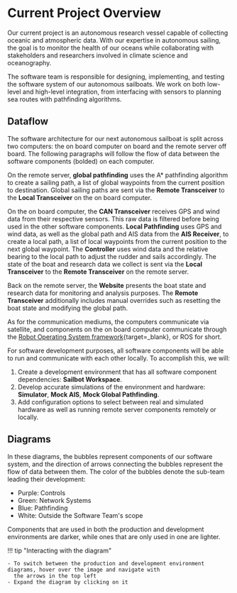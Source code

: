 # Current Project Overview

Our current project is an autonomous research vessel capable of collecting oceanic and atmospheric data. With our
expertise in autonomous sailing, the goal is to monitor the health of our oceans while collaborating with stakeholders
and researchers involved in climate science and oceanography.

The software team is responsible for designing, implementing, and testing the software system of our autonomous sailboats.
We work on both low-level and high-level integration, from interfacing with sensors to planning sea routes with pathfinding
algorithms.

## Dataflow

The software architecture for our next autonomous sailboat is split across two computers: the on board computer on board
and the remote server off board. The following paragraphs will follow the flow of data between the software components
(bolded) on each computer.

On the remote server, **global pathfinding** uses the A* pathfinding algorithm to create a sailing path, a list of global
waypoints from the current position to destination. Global sailing paths are sent via the **Remote Transceiver** to the
**Local Transceiver** on the on board computer.

On the on board computer, the **CAN Transceiver** receives GPS and wind data from their respective sensors. This raw data
is filtered before being used in the other software components. **Local Pathfinding** uses GPS and wind data, as well as
the global path and AIS data from the **AIS Receiver**, to create a local path, a list of local waypoints from the current
position to the next global waypoint. The **Controller** uses wind data and the relative bearing to the local path to adjust
the rudder and sails accordingly. The state of the boat and research data we collect is sent via the **Local Transceiver**
to the **Remote Transceiver** on the remote server.

Back on the remote server, the **Website** presents the boat state and research data for monitoring and analysis purposes.
The **Remote Transceiver** additionally includes manual overrides such as resetting the boat state and modifying the global
path.

As for the communication mediums, the computers communicate via satellite, and components on the on board computer communicate
through the [Robot Operating System framework](../reference/ros.md){target=_blank}, or ROS for short.

For software development purposes, all software components will be able to run and communicate with each other locally.
To accomplish this, we will:

1. Create a development environment that has all software component dependencies: **Sailbot Workspace**.
2. Develop accurate simulations of the environment and hardware: **Simulator**, **Mock AIS**, **Mock Global Pathfinding**.
3. Add configuration options to select between real and simulated hardware as well as running remote server components
   remotely or locally.

## Diagrams

In these diagrams, the bubbles represent components of our software system, and the direction of arrows connecting the
bubbles represent the flow of data between them. The color of the bubbles denote the sub-team leading their development:

- Purple: Controls
- Green: Network Systems
- Blue: Pathfinding
- White: Outside the Software Team's scope

Components that are used in both the production and development environments are darker,
while ones that are only used in one are lighter.

!!! tip "Interacting with the diagram"

    - To switch between the production and development environment diagrams, hover over the image and navigate with
      the arrows in the top left
    - Expand the diagram by clicking on it

<!-- This was generated by going to the source, selecting File > Embed > HTML, and deselecting Layers, Tags, and Edit -->
<!-- Source: https://drive.google.com/file/d/1_qC245vcXXuB69TLDhcfBPzdc10g7hwi/view?usp=sharing -->
<!-- markdownlint-disable-next-line MD013 -->
<div class="mxgraph" style="max-width:100%;border:1px solid transparent;" data-mxgraph="{&quot;highlight&quot;:&quot;#0000ff&quot;,&quot;nav&quot;:true,&quot;resize&quot;:true,&quot;page&quot;:0,&quot;toolbar&quot;:&quot;pages zoom lightbox&quot;,&quot;xml&quot;:&quot;&lt;mxfile host=\&quot;app.diagrams.net\&quot; modified=\&quot;2023-08-30T15:59:56.894Z\&quot; agent=\&quot;Mozilla/5.0 (Windows NT 10.0; Win64; x64) AppleWebKit/537.36 (KHTML, like Gecko) Chrome/118.0.0.0 Safari/537.36 Edg/118.0.0.0\&quot; etag=\&quot;_zKdzrcmze-Zt9CjnHQJ\&quot; version=\&quot;21.7.0\&quot; type=\&quot;google\&quot; pages=\&quot;2\&quot;&gt;\n  &lt;diagram id=\&quot;6dpGaRViK5-KC6f_B9J0\&quot; name=\&quot;Production\&quot;&gt;\n    &lt;mxGraphModel dx=\&quot;1426\&quot; dy=\&quot;871\&quot; grid=\&quot;1\&quot; gridSize=\&quot;10\&quot; guides=\&quot;1\&quot; tooltips=\&quot;1\&quot; connect=\&quot;1\&quot; arrows=\&quot;1\&quot; fold=\&quot;1\&quot; page=\&quot;1\&quot; pageScale=\&quot;1\&quot; pageWidth=\&quot;850\&quot; pageHeight=\&quot;1100\&quot; math=\&quot;0\&quot; shadow=\&quot;0\&quot;&gt;\n      &lt;root&gt;\n        &lt;mxCell id=\&quot;0\&quot; /&gt;\n        &lt;mxCell id=\&quot;1\&quot; parent=\&quot;0\&quot; /&gt;\n        &lt;mxCell id=\&quot;KsZ76u9eLb66CKfzeYmg-22\&quot; style=\&quot;edgeStyle=orthogonalEdgeStyle;rounded=0;orthogonalLoop=1;jettySize=auto;html=1;startArrow=classic;startFill=1;endArrow=none;endFill=0;exitX=1;exitY=0.5;exitDx=0;exitDy=0;\&quot; parent=\&quot;1\&quot; source=\&quot;vIOQHknkMl5RCMePfUdX-33\&quot; edge=\&quot;1\&quot;&gt;\n          &lt;mxGeometry relative=\&quot;1\&quot; as=\&quot;geometry\&quot;&gt;\n            &lt;mxPoint x=\&quot;650\&quot; y=\&quot;560\&quot; as=\&quot;sourcePoint\&quot; /&gt;\n            &lt;mxPoint x=\&quot;680\&quot; y=\&quot;560\&quot; as=\&quot;targetPoint\&quot; /&gt;\n          &lt;/mxGeometry&gt;\n        &lt;/mxCell&gt;\n        &lt;mxCell id=\&quot;vIOQHknkMl5RCMePfUdX-27\&quot; value=\&quot;On Board Computer\&quot; style=\&quot;swimlane;startSize=20;\&quot; parent=\&quot;1\&quot; vertex=\&quot;1\&quot;&gt;\n          &lt;mxGeometry x=\&quot;180\&quot; y=\&quot;370\&quot; width=\&quot;480\&quot; height=\&quot;370\&quot; as=\&quot;geometry\&quot;&gt;\n            &lt;mxRectangle x=\&quot;190\&quot; y=\&quot;370\&quot; width=\&quot;160\&quot; height=\&quot;30\&quot; as=\&quot;alternateBounds\&quot; /&gt;\n          &lt;/mxGeometry&gt;\n        &lt;/mxCell&gt;\n        &lt;mxCell id=\&quot;KsZ76u9eLb66CKfzeYmg-25\&quot; style=\&quot;edgeStyle=orthogonalEdgeStyle;rounded=0;orthogonalLoop=1;jettySize=auto;html=1;startArrow=none;startFill=0;\&quot; parent=\&quot;vIOQHknkMl5RCMePfUdX-27\&quot; source=\&quot;vIOQHknkMl5RCMePfUdX-33\&quot; target=\&quot;vIOQHknkMl5RCMePfUdX-11\&quot; edge=\&quot;1\&quot;&gt;\n          &lt;mxGeometry relative=\&quot;1\&quot; as=\&quot;geometry\&quot; /&gt;\n        &lt;/mxCell&gt;\n        &lt;mxCell id=\&quot;vIOQHknkMl5RCMePfUdX-33\&quot; value=\&quot;AIS Receiver\&quot; style=\&quot;ellipse;whiteSpace=wrap;html=1;fillColor=#6d8764;fontColor=#ffffff;strokeColor=#3A5431;\&quot; parent=\&quot;vIOQHknkMl5RCMePfUdX-27\&quot; vertex=\&quot;1\&quot;&gt;\n          &lt;mxGeometry x=\&quot;339.5\&quot; y=\&quot;150\&quot; width=\&quot;120\&quot; height=\&quot;80\&quot; as=\&quot;geometry\&quot; /&gt;\n        &lt;/mxCell&gt;\n        &lt;mxCell id=\&quot;KsZ76u9eLb66CKfzeYmg-27\&quot; style=\&quot;edgeStyle=orthogonalEdgeStyle;rounded=0;orthogonalLoop=1;jettySize=auto;html=1;entryX=0.5;entryY=0;entryDx=0;entryDy=0;startArrow=classic;startFill=1;endArrow=none;endFill=0;\&quot; parent=\&quot;vIOQHknkMl5RCMePfUdX-27\&quot; source=\&quot;vIOQHknkMl5RCMePfUdX-13\&quot; target=\&quot;vIOQHknkMl5RCMePfUdX-11\&quot; edge=\&quot;1\&quot;&gt;\n          &lt;mxGeometry relative=\&quot;1\&quot; as=\&quot;geometry\&quot; /&gt;\n        &lt;/mxCell&gt;\n        &lt;mxCell id=\&quot;KsZ76u9eLb66CKfzeYmg-28\&quot; style=\&quot;edgeStyle=orthogonalEdgeStyle;rounded=0;orthogonalLoop=1;jettySize=auto;html=1;entryX=0.5;entryY=0;entryDx=0;entryDy=0;startArrow=classic;startFill=1;\&quot; parent=\&quot;vIOQHknkMl5RCMePfUdX-27\&quot; source=\&quot;vIOQHknkMl5RCMePfUdX-13\&quot; target=\&quot;vIOQHknkMl5RCMePfUdX-20\&quot; edge=\&quot;1\&quot;&gt;\n          &lt;mxGeometry relative=\&quot;1\&quot; as=\&quot;geometry\&quot; /&gt;\n        &lt;/mxCell&gt;\n        &lt;mxCell id=\&quot;vIOQHknkMl5RCMePfUdX-13\&quot; value=\&quot;Controller\&quot; style=\&quot;ellipse;whiteSpace=wrap;html=1;fillColor=#76608a;fontColor=#ffffff;strokeColor=#432D57;\&quot; parent=\&quot;vIOQHknkMl5RCMePfUdX-27\&quot; vertex=\&quot;1\&quot;&gt;\n          &lt;mxGeometry x=\&quot;179.5\&quot; y=\&quot;30\&quot; width=\&quot;120\&quot; height=\&quot;80\&quot; as=\&quot;geometry\&quot; /&gt;\n        &lt;/mxCell&gt;\n        &lt;mxCell id=\&quot;vIOQHknkMl5RCMePfUdX-20\&quot; value=\&quot;CAN Transceiver &amp;amp;amp; Sensor Filtering\&quot; style=\&quot;ellipse;whiteSpace=wrap;html=1;fillColor=#6d8764;fontColor=#ffffff;strokeColor=#3A5431;\&quot; parent=\&quot;vIOQHknkMl5RCMePfUdX-27\&quot; vertex=\&quot;1\&quot;&gt;\n          &lt;mxGeometry x=\&quot;20.5\&quot; y=\&quot;150\&quot; width=\&quot;120\&quot; height=\&quot;80\&quot; as=\&quot;geometry\&quot; /&gt;\n        &lt;/mxCell&gt;\n        &lt;mxCell id=\&quot;KsZ76u9eLb66CKfzeYmg-26\&quot; style=\&quot;edgeStyle=orthogonalEdgeStyle;rounded=0;orthogonalLoop=1;jettySize=auto;html=1;entryX=1;entryY=0.5;entryDx=0;entryDy=0;startArrow=classic;startFill=1;endArrow=none;endFill=0;\&quot; parent=\&quot;vIOQHknkMl5RCMePfUdX-27\&quot; source=\&quot;vIOQHknkMl5RCMePfUdX-11\&quot; target=\&quot;vIOQHknkMl5RCMePfUdX-20\&quot; edge=\&quot;1\&quot;&gt;\n          &lt;mxGeometry relative=\&quot;1\&quot; as=\&quot;geometry\&quot; /&gt;\n        &lt;/mxCell&gt;\n        &lt;mxCell id=\&quot;vIOQHknkMl5RCMePfUdX-11\&quot; value=\&quot;Local Pathfinding\&quot; style=\&quot;ellipse;whiteSpace=wrap;html=1;fillColor=#647687;fontColor=#ffffff;strokeColor=#314354;\&quot; parent=\&quot;vIOQHknkMl5RCMePfUdX-27\&quot; vertex=\&quot;1\&quot;&gt;\n          &lt;mxGeometry x=\&quot;179.5\&quot; y=\&quot;150\&quot; width=\&quot;120\&quot; height=\&quot;80\&quot; as=\&quot;geometry\&quot; /&gt;\n        &lt;/mxCell&gt;\n        &lt;mxCell id=\&quot;KsZ76u9eLb66CKfzeYmg-24\&quot; style=\&quot;edgeStyle=orthogonalEdgeStyle;rounded=0;orthogonalLoop=1;jettySize=auto;html=1;entryX=0.5;entryY=1;entryDx=0;entryDy=0;startArrow=classic;startFill=1;\&quot; parent=\&quot;vIOQHknkMl5RCMePfUdX-27\&quot; source=\&quot;vIOQHknkMl5RCMePfUdX-25\&quot; target=\&quot;vIOQHknkMl5RCMePfUdX-11\&quot; edge=\&quot;1\&quot;&gt;\n          &lt;mxGeometry relative=\&quot;1\&quot; as=\&quot;geometry\&quot; /&gt;\n        &lt;/mxCell&gt;\n        &lt;mxCell id=\&quot;vIOQHknkMl5RCMePfUdX-25\&quot; value=\&quot;Local Transceiver\&quot; style=\&quot;ellipse;whiteSpace=wrap;html=1;fillColor=#6d8764;fontColor=#ffffff;strokeColor=#3A5431;\&quot; parent=\&quot;vIOQHknkMl5RCMePfUdX-27\&quot; vertex=\&quot;1\&quot;&gt;\n          &lt;mxGeometry x=\&quot;179.5\&quot; y=\&quot;270\&quot; width=\&quot;120\&quot; height=\&quot;80\&quot; as=\&quot;geometry\&quot; /&gt;\n        &lt;/mxCell&gt;\n        &lt;mxCell id=\&quot;KsZ76u9eLb66CKfzeYmg-9\&quot; value=\&quot;Remote Server\&quot; style=\&quot;swimlane;horizontal=0;startSize=20;\&quot; parent=\&quot;1\&quot; vertex=\&quot;1\&quot;&gt;\n          &lt;mxGeometry x=\&quot;160\&quot; y=\&quot;750\&quot; width=\&quot;660\&quot; height=\&quot;110\&quot; as=\&quot;geometry\&quot;&gt;\n            &lt;mxRectangle x=\&quot;170\&quot; y=\&quot;740\&quot; width=\&quot;40\&quot; height=\&quot;120\&quot; as=\&quot;alternateBounds\&quot; /&gt;\n          &lt;/mxGeometry&gt;\n        &lt;/mxCell&gt;\n        &lt;mxCell id=\&quot;KsZ76u9eLb66CKfzeYmg-32\&quot; style=\&quot;edgeStyle=orthogonalEdgeStyle;rounded=0;orthogonalLoop=1;jettySize=auto;html=1;entryX=0;entryY=0.5;entryDx=0;entryDy=0;startArrow=none;startFill=0;endArrow=classic;endFill=1;\&quot; parent=\&quot;KsZ76u9eLb66CKfzeYmg-9\&quot; source=\&quot;KsZ76u9eLb66CKfzeYmg-12\&quot; target=\&quot;KsZ76u9eLb66CKfzeYmg-11\&quot; edge=\&quot;1\&quot;&gt;\n          &lt;mxGeometry relative=\&quot;1\&quot; as=\&quot;geometry\&quot; /&gt;\n        &lt;/mxCell&gt;\n        &lt;mxCell id=\&quot;KsZ76u9eLb66CKfzeYmg-12\&quot; value=\&quot;Global Pathfinding\&quot; style=\&quot;ellipse;whiteSpace=wrap;html=1;fillColor=#647687;fontColor=#ffffff;strokeColor=#314354;\&quot; parent=\&quot;KsZ76u9eLb66CKfzeYmg-9\&quot; vertex=\&quot;1\&quot;&gt;\n          &lt;mxGeometry x=\&quot;40\&quot; y=\&quot;20\&quot; width=\&quot;120\&quot; height=\&quot;80\&quot; as=\&quot;geometry\&quot; /&gt;\n        &lt;/mxCell&gt;\n        &lt;mxCell id=\&quot;KsZ76u9eLb66CKfzeYmg-31\&quot; style=\&quot;edgeStyle=orthogonalEdgeStyle;rounded=0;orthogonalLoop=1;jettySize=auto;html=1;entryX=0;entryY=0.5;entryDx=0;entryDy=0;startArrow=none;startFill=0;endArrow=classic;endFill=1;\&quot; parent=\&quot;KsZ76u9eLb66CKfzeYmg-9\&quot; source=\&quot;KsZ76u9eLb66CKfzeYmg-11\&quot; target=\&quot;KsZ76u9eLb66CKfzeYmg-10\&quot; edge=\&quot;1\&quot;&gt;\n          &lt;mxGeometry relative=\&quot;1\&quot; as=\&quot;geometry\&quot; /&gt;\n        &lt;/mxCell&gt;\n        &lt;mxCell id=\&quot;KsZ76u9eLb66CKfzeYmg-11\&quot; value=\&quot;&amp;lt;font color=&amp;quot;#000000&amp;quot;&amp;gt;Remote Transceiver&amp;lt;/font&amp;gt;\&quot; style=\&quot;ellipse;whiteSpace=wrap;html=1;fillColor=#d5e8d4;strokeColor=#82b366;\&quot; parent=\&quot;KsZ76u9eLb66CKfzeYmg-9\&quot; vertex=\&quot;1\&quot;&gt;\n          &lt;mxGeometry x=\&quot;199.5\&quot; y=\&quot;20\&quot; width=\&quot;120\&quot; height=\&quot;80\&quot; as=\&quot;geometry\&quot; /&gt;\n        &lt;/mxCell&gt;\n        &lt;mxCell id=\&quot;Pr3bSfDw9vDTXDIcrWh--2\&quot; style=\&quot;edgeStyle=orthogonalEdgeStyle;rounded=0;orthogonalLoop=1;jettySize=auto;html=1;entryX=0;entryY=0.5;entryDx=0;entryDy=0;\&quot; parent=\&quot;KsZ76u9eLb66CKfzeYmg-9\&quot; source=\&quot;KsZ76u9eLb66CKfzeYmg-10\&quot; target=\&quot;Pr3bSfDw9vDTXDIcrWh--1\&quot; edge=\&quot;1\&quot;&gt;\n          &lt;mxGeometry relative=\&quot;1\&quot; as=\&quot;geometry\&quot; /&gt;\n        &lt;/mxCell&gt;\n        &lt;mxCell id=\&quot;KsZ76u9eLb66CKfzeYmg-10\&quot; value=\&quot;Database\&quot; style=\&quot;ellipse;whiteSpace=wrap;html=1;fillColor=#647687;fontColor=#ffffff;strokeColor=#314354;\&quot; parent=\&quot;KsZ76u9eLb66CKfzeYmg-9\&quot; vertex=\&quot;1\&quot;&gt;\n          &lt;mxGeometry x=\&quot;360\&quot; y=\&quot;20\&quot; width=\&quot;120\&quot; height=\&quot;80\&quot; as=\&quot;geometry\&quot; /&gt;\n        &lt;/mxCell&gt;\n        &lt;mxCell id=\&quot;Pr3bSfDw9vDTXDIcrWh--1\&quot; value=\&quot;Website\&quot; style=\&quot;ellipse;whiteSpace=wrap;html=1;fillColor=#647687;fontColor=#ffffff;strokeColor=#314354;\&quot; parent=\&quot;KsZ76u9eLb66CKfzeYmg-9\&quot; vertex=\&quot;1\&quot;&gt;\n          &lt;mxGeometry x=\&quot;520\&quot; y=\&quot;20\&quot; width=\&quot;120\&quot; height=\&quot;80\&quot; as=\&quot;geometry\&quot; /&gt;\n        &lt;/mxCell&gt;\n        &lt;mxCell id=\&quot;KsZ76u9eLb66CKfzeYmg-15\&quot; value=\&quot;NMEA\&quot; style=\&quot;swimlane;startSize=20;\&quot; parent=\&quot;1\&quot; vertex=\&quot;1\&quot;&gt;\n          &lt;mxGeometry x=\&quot;680\&quot; y=\&quot;370\&quot; width=\&quot;140\&quot; height=\&quot;370\&quot; as=\&quot;geometry\&quot;&gt;\n            &lt;mxRectangle x=\&quot;660\&quot; y=\&quot;370\&quot; width=\&quot;140\&quot; height=\&quot;30\&quot; as=\&quot;alternateBounds\&quot; /&gt;\n          &lt;/mxGeometry&gt;\n        &lt;/mxCell&gt;\n        &lt;mxCell id=\&quot;KsZ76u9eLb66CKfzeYmg-16\&quot; value=\&quot;AIS Transponder\&quot; style=\&quot;ellipse;whiteSpace=wrap;html=1;\&quot; parent=\&quot;KsZ76u9eLb66CKfzeYmg-15\&quot; vertex=\&quot;1\&quot;&gt;\n          &lt;mxGeometry x=\&quot;10\&quot; y=\&quot;150\&quot; width=\&quot;120\&quot; height=\&quot;80\&quot; as=\&quot;geometry\&quot; /&gt;\n        &lt;/mxCell&gt;\n        &lt;mxCell id=\&quot;KsZ76u9eLb66CKfzeYmg-21\&quot; style=\&quot;edgeStyle=orthogonalEdgeStyle;rounded=0;orthogonalLoop=1;jettySize=auto;html=1;startArrow=classic;startFill=1;entryX=0;entryY=0.5;entryDx=0;entryDy=0;\&quot; parent=\&quot;1\&quot; target=\&quot;vIOQHknkMl5RCMePfUdX-20\&quot; edge=\&quot;1\&quot;&gt;\n          &lt;mxGeometry relative=\&quot;1\&quot; as=\&quot;geometry\&quot;&gt;\n            &lt;mxPoint x=\&quot;160\&quot; y=\&quot;560\&quot; as=\&quot;sourcePoint\&quot; /&gt;\n            &lt;mxPoint x=\&quot;190\&quot; y=\&quot;560\&quot; as=\&quot;targetPoint\&quot; /&gt;\n          &lt;/mxGeometry&gt;\n        &lt;/mxCell&gt;\n        &lt;mxCell id=\&quot;KsZ76u9eLb66CKfzeYmg-13\&quot; value=\&quot;CAN Bus\&quot; style=\&quot;swimlane;startSize=20;\&quot; parent=\&quot;1\&quot; vertex=\&quot;1\&quot;&gt;\n          &lt;mxGeometry x=\&quot;20\&quot; y=\&quot;370\&quot; width=\&quot;140\&quot; height=\&quot;370\&quot; as=\&quot;geometry\&quot;&gt;\n            &lt;mxRectangle x=\&quot;-150\&quot; width=\&quot;140\&quot; height=\&quot;30\&quot; as=\&quot;alternateBounds\&quot; /&gt;\n          &lt;/mxGeometry&gt;\n        &lt;/mxCell&gt;\n        &lt;mxCell id=\&quot;vIOQHknkMl5RCMePfUdX-6\&quot; value=\&quot;Drive Control&amp;lt;br&amp;gt;(Rudder &amp;amp;amp; Winches)\&quot; style=\&quot;ellipse;whiteSpace=wrap;html=1;\&quot; parent=\&quot;KsZ76u9eLb66CKfzeYmg-13\&quot; vertex=\&quot;1\&quot;&gt;\n          &lt;mxGeometry x=\&quot;9\&quot; y=\&quot;30\&quot; width=\&quot;120\&quot; height=\&quot;80\&quot; as=\&quot;geometry\&quot; /&gt;\n        &lt;/mxCell&gt;\n        &lt;mxCell id=\&quot;vIOQHknkMl5RCMePfUdX-1\&quot; value=\&quot;Wind Sensors\&quot; style=\&quot;ellipse;whiteSpace=wrap;html=1;\&quot; parent=\&quot;KsZ76u9eLb66CKfzeYmg-13\&quot; vertex=\&quot;1\&quot;&gt;\n          &lt;mxGeometry x=\&quot;10\&quot; y=\&quot;270\&quot; width=\&quot;120\&quot; height=\&quot;80\&quot; as=\&quot;geometry\&quot; /&gt;\n        &lt;/mxCell&gt;\n        &lt;mxCell id=\&quot;KsZ76u9eLb66CKfzeYmg-17\&quot; value=\&quot;GPS\&quot; style=\&quot;ellipse;whiteSpace=wrap;html=1;\&quot; parent=\&quot;KsZ76u9eLb66CKfzeYmg-13\&quot; vertex=\&quot;1\&quot;&gt;\n          &lt;mxGeometry x=\&quot;10\&quot; y=\&quot;150\&quot; width=\&quot;120\&quot; height=\&quot;80\&quot; as=\&quot;geometry\&quot; /&gt;\n        &lt;/mxCell&gt;\n        &lt;mxCell id=\&quot;KsZ76u9eLb66CKfzeYmg-23\&quot; style=\&quot;edgeStyle=orthogonalEdgeStyle;rounded=0;orthogonalLoop=1;jettySize=auto;html=1;entryX=0.5;entryY=0;entryDx=0;entryDy=0;startArrow=classic;startFill=1;\&quot; parent=\&quot;1\&quot; source=\&quot;vIOQHknkMl5RCMePfUdX-25\&quot; target=\&quot;KsZ76u9eLb66CKfzeYmg-11\&quot; edge=\&quot;1\&quot;&gt;\n          &lt;mxGeometry relative=\&quot;1\&quot; as=\&quot;geometry\&quot; /&gt;\n        &lt;/mxCell&gt;\n        &lt;mxCell id=\&quot;yewyu2HUjisYkBG76-gu-1\&quot; value=\&quot;Production Environment\&quot; style=\&quot;swimlane;startSize=20;\&quot; parent=\&quot;1\&quot; vertex=\&quot;1\&quot;&gt;\n          &lt;mxGeometry x=\&quot;10\&quot; y=\&quot;340\&quot; width=\&quot;820\&quot; height=\&quot;530\&quot; as=\&quot;geometry\&quot;&gt;\n            &lt;mxRectangle x=\&quot;-150\&quot; width=\&quot;140\&quot; height=\&quot;30\&quot; as=\&quot;alternateBounds\&quot; /&gt;\n          &lt;/mxGeometry&gt;\n        &lt;/mxCell&gt;\n      &lt;/root&gt;\n    &lt;/mxGraphModel&gt;\n  &lt;/diagram&gt;\n  &lt;diagram id=\&quot;FeDrMW7sDEImGOhAA6dZ\&quot; name=\&quot;Development\&quot;&gt;\n    &lt;mxGraphModel grid=\&quot;1\&quot; page=\&quot;1\&quot; gridSize=\&quot;10\&quot; guides=\&quot;1\&quot; tooltips=\&quot;1\&quot; connect=\&quot;1\&quot; arrows=\&quot;1\&quot; fold=\&quot;1\&quot; pageScale=\&quot;1\&quot; pageWidth=\&quot;850\&quot; pageHeight=\&quot;1100\&quot; math=\&quot;0\&quot; shadow=\&quot;0\&quot;&gt;\n      &lt;root&gt;\n        &lt;mxCell id=\&quot;0\&quot; /&gt;\n        &lt;mxCell id=\&quot;1\&quot; parent=\&quot;0\&quot; /&gt;\n        &lt;mxCell id=\&quot;Vh2PpiDrDDZAxNeHNZ5p-1\&quot; value=\&quot;Development Environment\&quot; style=\&quot;swimlane;startSize=20;\&quot; vertex=\&quot;1\&quot; parent=\&quot;1\&quot;&gt;\n          &lt;mxGeometry x=\&quot;30\&quot; y=\&quot;370\&quot; width=\&quot;780\&quot; height=\&quot;360\&quot; as=\&quot;geometry\&quot;&gt;\n            &lt;mxRectangle x=\&quot;190\&quot; y=\&quot;370\&quot; width=\&quot;160\&quot; height=\&quot;30\&quot; as=\&quot;alternateBounds\&quot; /&gt;\n          &lt;/mxGeometry&gt;\n        &lt;/mxCell&gt;\n        &lt;mxCell id=\&quot;Vh2PpiDrDDZAxNeHNZ5p-2\&quot; style=\&quot;edgeStyle=orthogonalEdgeStyle;rounded=0;orthogonalLoop=1;jettySize=auto;html=1;startArrow=none;startFill=0;\&quot; edge=\&quot;1\&quot; parent=\&quot;Vh2PpiDrDDZAxNeHNZ5p-1\&quot; source=\&quot;Vh2PpiDrDDZAxNeHNZ5p-3\&quot; target=\&quot;Vh2PpiDrDDZAxNeHNZ5p-10\&quot;&gt;\n          &lt;mxGeometry relative=\&quot;1\&quot; as=\&quot;geometry\&quot; /&gt;\n        &lt;/mxCell&gt;\n        &lt;mxCell id=\&quot;Vh2PpiDrDDZAxNeHNZ5p-3\&quot; value=\&quot;AIS Receiver\&quot; style=\&quot;ellipse;whiteSpace=wrap;html=1;fillColor=#6d8764;fontColor=#ffffff;strokeColor=#3A5431;\&quot; vertex=\&quot;1\&quot; parent=\&quot;Vh2PpiDrDDZAxNeHNZ5p-1\&quot;&gt;\n          &lt;mxGeometry x=\&quot;490\&quot; y=\&quot;150\&quot; width=\&quot;120\&quot; height=\&quot;80\&quot; as=\&quot;geometry\&quot; /&gt;\n        &lt;/mxCell&gt;\n        &lt;mxCell id=\&quot;Vh2PpiDrDDZAxNeHNZ5p-4\&quot; style=\&quot;edgeStyle=orthogonalEdgeStyle;rounded=0;orthogonalLoop=1;jettySize=auto;html=1;entryX=0.5;entryY=0;entryDx=0;entryDy=0;startArrow=classic;startFill=1;endArrow=none;endFill=0;\&quot; edge=\&quot;1\&quot; parent=\&quot;Vh2PpiDrDDZAxNeHNZ5p-1\&quot; source=\&quot;Vh2PpiDrDDZAxNeHNZ5p-6\&quot; target=\&quot;Vh2PpiDrDDZAxNeHNZ5p-10\&quot;&gt;\n          &lt;mxGeometry relative=\&quot;1\&quot; as=\&quot;geometry\&quot; /&gt;\n        &lt;/mxCell&gt;\n        &lt;mxCell id=\&quot;Vh2PpiDrDDZAxNeHNZ5p-6\&quot; value=\&quot;Controller\&quot; style=\&quot;ellipse;whiteSpace=wrap;html=1;fillColor=#76608a;fontColor=#ffffff;strokeColor=#432D57;\&quot; vertex=\&quot;1\&quot; parent=\&quot;Vh2PpiDrDDZAxNeHNZ5p-1\&quot;&gt;\n          &lt;mxGeometry x=\&quot;330\&quot; y=\&quot;30\&quot; width=\&quot;120\&quot; height=\&quot;80\&quot; as=\&quot;geometry\&quot; /&gt;\n        &lt;/mxCell&gt;\n        &lt;mxCell id=\&quot;Vh2PpiDrDDZAxNeHNZ5p-8\&quot; value=\&quot;CAN Transceiver &amp;amp;amp; Sensor Filtering\&quot; style=\&quot;ellipse;whiteSpace=wrap;html=1;fillColor=#6d8764;fontColor=#ffffff;strokeColor=#3A5431;\&quot; vertex=\&quot;1\&quot; parent=\&quot;Vh2PpiDrDDZAxNeHNZ5p-1\&quot;&gt;\n          &lt;mxGeometry x=\&quot;170\&quot; y=\&quot;150\&quot; width=\&quot;120\&quot; height=\&quot;80\&quot; as=\&quot;geometry\&quot; /&gt;\n        &lt;/mxCell&gt;\n        &lt;mxCell id=\&quot;Vh2PpiDrDDZAxNeHNZ5p-9\&quot; style=\&quot;edgeStyle=orthogonalEdgeStyle;rounded=0;orthogonalLoop=1;jettySize=auto;html=1;entryX=1;entryY=0.5;entryDx=0;entryDy=0;startArrow=classic;startFill=1;endArrow=none;endFill=0;\&quot; edge=\&quot;1\&quot; parent=\&quot;Vh2PpiDrDDZAxNeHNZ5p-1\&quot; source=\&quot;Vh2PpiDrDDZAxNeHNZ5p-10\&quot; target=\&quot;Vh2PpiDrDDZAxNeHNZ5p-8\&quot;&gt;\n          &lt;mxGeometry relative=\&quot;1\&quot; as=\&quot;geometry\&quot; /&gt;\n        &lt;/mxCell&gt;\n        &lt;mxCell id=\&quot;Vh2PpiDrDDZAxNeHNZ5p-10\&quot; value=\&quot;Local Pathfinding\&quot; style=\&quot;ellipse;whiteSpace=wrap;html=1;fillColor=#647687;fontColor=#ffffff;strokeColor=#314354;\&quot; vertex=\&quot;1\&quot; parent=\&quot;Vh2PpiDrDDZAxNeHNZ5p-1\&quot;&gt;\n          &lt;mxGeometry x=\&quot;330\&quot; y=\&quot;150\&quot; width=\&quot;120\&quot; height=\&quot;80\&quot; as=\&quot;geometry\&quot; /&gt;\n        &lt;/mxCell&gt;\n        &lt;mxCell id=\&quot;Vh2PpiDrDDZAxNeHNZ5p-11\&quot; style=\&quot;edgeStyle=orthogonalEdgeStyle;rounded=0;orthogonalLoop=1;jettySize=auto;html=1;entryX=0.5;entryY=1;entryDx=0;entryDy=0;startArrow=classic;startFill=1;\&quot; edge=\&quot;1\&quot; parent=\&quot;Vh2PpiDrDDZAxNeHNZ5p-1\&quot; source=\&quot;Vh2PpiDrDDZAxNeHNZ5p-12\&quot; target=\&quot;Vh2PpiDrDDZAxNeHNZ5p-10\&quot;&gt;\n          &lt;mxGeometry relative=\&quot;1\&quot; as=\&quot;geometry\&quot; /&gt;\n        &lt;/mxCell&gt;\n        &lt;mxCell id=\&quot;Vh2PpiDrDDZAxNeHNZ5p-12\&quot; value=\&quot;Local Transceiver\&quot; style=\&quot;ellipse;whiteSpace=wrap;html=1;fillColor=#6d8764;fontColor=#ffffff;strokeColor=#3A5431;\&quot; vertex=\&quot;1\&quot; parent=\&quot;Vh2PpiDrDDZAxNeHNZ5p-1\&quot;&gt;\n          &lt;mxGeometry x=\&quot;330\&quot; y=\&quot;270\&quot; width=\&quot;120\&quot; height=\&quot;80\&quot; as=\&quot;geometry\&quot; /&gt;\n        &lt;/mxCell&gt;\n        &lt;mxCell id=\&quot;Vh2PpiDrDDZAxNeHNZ5p-13\&quot; value=\&quot;&amp;lt;font color=&amp;quot;#000000&amp;quot;&amp;gt;Mock Global Pathfinding&amp;lt;/font&amp;gt;\&quot; style=\&quot;ellipse;whiteSpace=wrap;html=1;fillColor=#dae8fc;strokeColor=#6c8ebf;\&quot; vertex=\&quot;1\&quot; parent=\&quot;Vh2PpiDrDDZAxNeHNZ5p-1\&quot;&gt;\n          &lt;mxGeometry x=\&quot;170\&quot; y=\&quot;270\&quot; width=\&quot;120\&quot; height=\&quot;80\&quot; as=\&quot;geometry\&quot; /&gt;\n        &lt;/mxCell&gt;\n        &lt;mxCell id=\&quot;Vh2PpiDrDDZAxNeHNZ5p-14\&quot; style=\&quot;edgeStyle=orthogonalEdgeStyle;rounded=0;orthogonalLoop=1;jettySize=auto;html=1;entryX=0;entryY=0.5;entryDx=0;entryDy=0;startArrow=none;startFill=0;endArrow=classic;endFill=1;\&quot; edge=\&quot;1\&quot; parent=\&quot;Vh2PpiDrDDZAxNeHNZ5p-1\&quot; source=\&quot;Vh2PpiDrDDZAxNeHNZ5p-13\&quot; target=\&quot;Vh2PpiDrDDZAxNeHNZ5p-12\&quot;&gt;\n          &lt;mxGeometry relative=\&quot;1\&quot; as=\&quot;geometry\&quot; /&gt;\n        &lt;/mxCell&gt;\n        &lt;mxCell id=\&quot;ull5ZREIHlGREaMNpDVZ-2\&quot; style=\&quot;edgeStyle=orthogonalEdgeStyle;rounded=0;orthogonalLoop=1;jettySize=auto;html=1;entryX=0;entryY=0.5;entryDx=0;entryDy=0;\&quot; edge=\&quot;1\&quot; parent=\&quot;Vh2PpiDrDDZAxNeHNZ5p-1\&quot; source=\&quot;Vh2PpiDrDDZAxNeHNZ5p-15\&quot; target=\&quot;ull5ZREIHlGREaMNpDVZ-1\&quot;&gt;\n          &lt;mxGeometry relative=\&quot;1\&quot; as=\&quot;geometry\&quot; /&gt;\n        &lt;/mxCell&gt;\n        &lt;mxCell id=\&quot;Vh2PpiDrDDZAxNeHNZ5p-15\&quot; value=\&quot;Database\&quot; style=\&quot;ellipse;whiteSpace=wrap;html=1;fillColor=#647687;fontColor=#ffffff;strokeColor=#314354;\&quot; vertex=\&quot;1\&quot; parent=\&quot;Vh2PpiDrDDZAxNeHNZ5p-1\&quot;&gt;\n          &lt;mxGeometry x=\&quot;490\&quot; y=\&quot;270\&quot; width=\&quot;120\&quot; height=\&quot;80\&quot; as=\&quot;geometry\&quot; /&gt;\n        &lt;/mxCell&gt;\n        &lt;mxCell id=\&quot;Vh2PpiDrDDZAxNeHNZ5p-16\&quot; style=\&quot;edgeStyle=orthogonalEdgeStyle;rounded=0;orthogonalLoop=1;jettySize=auto;html=1;entryX=0;entryY=0.5;entryDx=0;entryDy=0;startArrow=none;startFill=0;endArrow=classic;endFill=1;exitX=1;exitY=0.5;exitDx=0;exitDy=0;\&quot; edge=\&quot;1\&quot; parent=\&quot;Vh2PpiDrDDZAxNeHNZ5p-1\&quot; source=\&quot;Vh2PpiDrDDZAxNeHNZ5p-12\&quot; target=\&quot;Vh2PpiDrDDZAxNeHNZ5p-15\&quot;&gt;\n          &lt;mxGeometry relative=\&quot;1\&quot; as=\&quot;geometry\&quot; /&gt;\n        &lt;/mxCell&gt;\n        &lt;mxCell id=\&quot;Vh2PpiDrDDZAxNeHNZ5p-19\&quot; style=\&quot;edgeStyle=orthogonalEdgeStyle;rounded=0;orthogonalLoop=1;jettySize=auto;html=1;entryX=1;entryY=0.5;entryDx=0;entryDy=0;\&quot; edge=\&quot;1\&quot; parent=\&quot;Vh2PpiDrDDZAxNeHNZ5p-1\&quot; source=\&quot;Vh2PpiDrDDZAxNeHNZ5p-20\&quot; target=\&quot;Vh2PpiDrDDZAxNeHNZ5p-3\&quot;&gt;\n          &lt;mxGeometry relative=\&quot;1\&quot; as=\&quot;geometry\&quot; /&gt;\n        &lt;/mxCell&gt;\n        &lt;mxCell id=\&quot;Vh2PpiDrDDZAxNeHNZ5p-20\&quot; value=\&quot;&amp;lt;font color=&amp;quot;#000000&amp;quot;&amp;gt;Mock AIS&amp;lt;/font&amp;gt;\&quot; style=\&quot;ellipse;whiteSpace=wrap;html=1;fillColor=#d5e8d4;strokeColor=#82b366;\&quot; vertex=\&quot;1\&quot; parent=\&quot;Vh2PpiDrDDZAxNeHNZ5p-1\&quot;&gt;\n          &lt;mxGeometry x=\&quot;650\&quot; y=\&quot;150\&quot; width=\&quot;120\&quot; height=\&quot;80\&quot; as=\&quot;geometry\&quot; /&gt;\n        &lt;/mxCell&gt;\n        &lt;mxCell id=\&quot;ull5ZREIHlGREaMNpDVZ-1\&quot; value=\&quot;Website\&quot; style=\&quot;ellipse;whiteSpace=wrap;html=1;fillColor=#647687;fontColor=#ffffff;strokeColor=#314354;\&quot; vertex=\&quot;1\&quot; parent=\&quot;Vh2PpiDrDDZAxNeHNZ5p-1\&quot;&gt;\n          &lt;mxGeometry x=\&quot;650\&quot; y=\&quot;270\&quot; width=\&quot;120\&quot; height=\&quot;80\&quot; as=\&quot;geometry\&quot; /&gt;\n        &lt;/mxCell&gt;\n        &lt;mxCell id=\&quot;D10RQVeoEi9cfb6Cx8f3-1\&quot; value=\&quot;\&quot; style=\&quot;endArrow=classic;startArrow=classic;html=1;rounded=0;edgeStyle=orthogonalEdgeStyle;exitX=0.5;exitY=0;exitDx=0;exitDy=0;entryX=0;entryY=0.5;entryDx=0;entryDy=0;\&quot; edge=\&quot;1\&quot; parent=\&quot;Vh2PpiDrDDZAxNeHNZ5p-1\&quot; source=\&quot;Vh2PpiDrDDZAxNeHNZ5p-8\&quot; target=\&quot;Vh2PpiDrDDZAxNeHNZ5p-6\&quot;&gt;\n          &lt;mxGeometry width=\&quot;50\&quot; height=\&quot;50\&quot; relative=\&quot;1\&quot; as=\&quot;geometry\&quot;&gt;\n            &lt;mxPoint x=\&quot;400\&quot; y=\&quot;150\&quot; as=\&quot;sourcePoint\&quot; /&gt;\n            &lt;mxPoint x=\&quot;450\&quot; y=\&quot;100\&quot; as=\&quot;targetPoint\&quot; /&gt;\n          &lt;/mxGeometry&gt;\n        &lt;/mxCell&gt;\n        &lt;mxCell id=\&quot;Vh2PpiDrDDZAxNeHNZ5p-18\&quot; value=\&quot;&amp;lt;font color=&amp;quot;#000000&amp;quot;&amp;gt;Simulator&amp;lt;/font&amp;gt;\&quot; style=\&quot;ellipse;whiteSpace=wrap;html=1;fillColor=#e1d5e7;strokeColor=#9673a6;\&quot; vertex=\&quot;1\&quot; parent=\&quot;1\&quot;&gt;\n          &lt;mxGeometry x=\&quot;40\&quot; y=\&quot;520\&quot; width=\&quot;120\&quot; height=\&quot;80\&quot; as=\&quot;geometry\&quot; /&gt;\n        &lt;/mxCell&gt;\n        &lt;mxCell id=\&quot;Vh2PpiDrDDZAxNeHNZ5p-17\&quot; style=\&quot;edgeStyle=orthogonalEdgeStyle;rounded=0;orthogonalLoop=1;jettySize=auto;html=1;entryX=0;entryY=0.5;entryDx=0;entryDy=0;exitX=1;exitY=0.5;exitDx=0;exitDy=0;\&quot; edge=\&quot;1\&quot; parent=\&quot;1\&quot; source=\&quot;Vh2PpiDrDDZAxNeHNZ5p-18\&quot; target=\&quot;Vh2PpiDrDDZAxNeHNZ5p-8\&quot;&gt;\n          &lt;mxGeometry relative=\&quot;1\&quot; as=\&quot;geometry\&quot;&gt;\n            &lt;mxPoint x=\&quot;190\&quot; y=\&quot;520\&quot; as=\&quot;sourcePoint\&quot; /&gt;\n          &lt;/mxGeometry&gt;\n        &lt;/mxCell&gt;\n        &lt;mxCell id=\&quot;Vh2PpiDrDDZAxNeHNZ5p-5\&quot; style=\&quot;edgeStyle=orthogonalEdgeStyle;rounded=0;orthogonalLoop=1;jettySize=auto;html=1;entryX=0.5;entryY=0;entryDx=0;entryDy=0;exitX=0;exitY=0;exitDx=0;exitDy=0;\&quot; edge=\&quot;1\&quot; parent=\&quot;1\&quot; source=\&quot;Vh2PpiDrDDZAxNeHNZ5p-6\&quot; target=\&quot;Vh2PpiDrDDZAxNeHNZ5p-18\&quot;&gt;\n          &lt;mxGeometry relative=\&quot;1\&quot; as=\&quot;geometry\&quot;&gt;\n            &lt;mxPoint x=\&quot;250\&quot; y=\&quot;560\&quot; as=\&quot;targetPoint\&quot; /&gt;\n          &lt;/mxGeometry&gt;\n        &lt;/mxCell&gt;\n      &lt;/root&gt;\n    &lt;/mxGraphModel&gt;\n  &lt;/diagram&gt;\n&lt;/mxfile&gt;\n&quot;}"></div>
<script type="text/javascript" src="https://viewer.diagrams.net/js/viewer-static.min.js"></script>
